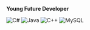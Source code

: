 **Young Future Developer**

![C#](https://banner2.cleanpng.com/20180831/iua/kisspng-c-programming-language-logo-microsoft-visual-stud-atlas-portfolio-1713945971245.webp)
![Java](https://w7.pngwing.com/pngs/727/307/png-transparent-java-development-kit-operating-systems-android-macos-android-text-logo-computer-program-thumbnail.png)
![C++](https://img.shields.io/badge/C%2B%2B-00599C?style=for-the-badge&logo=c%2B%2B&logoColor=white)
![MySQL](https://img.shields.io/badge/MySQL-4479A1?style=for-the-badge&logo=mysql&logoColor=white)

<!--
**BartekWons/BartekWons** is a ✨ _special_ ✨ repository because its `README.md` (this file) appears on your GitHub profile.

Here are some ideas to get you started:

- 🔭 I’m currently working on ...
- 🌱 I’m currently learning ...
- 👯 I’m looking to collaborate on ...
- 🤔 I’m looking for help with ...
- 💬 Ask me about ...
- 📫 How to reach me: ...
- 😄 Pronouns: ...
- ⚡ Fun fact: ...
-->

